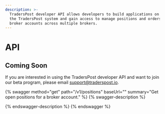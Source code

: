 ```yaml
---
description: >-
  TradersPost developer API allows developers to build applications on top of
  the TradersPost system and gain access to manage positions and orders for
  broker accounts across multiple brokers.
---
```


# API

## Coming Soon

If you are interested in using the TradersPost developer API and want to join our beta program, please email [support@traderspost.io](mailto:support@traderspost.io).

{% swagger method="get" path="/v1/positions" baseUrl="" summary="Get open positions for a broker account." %}
{% swagger-description %}

{% endswagger-description %}
{% endswagger %}
